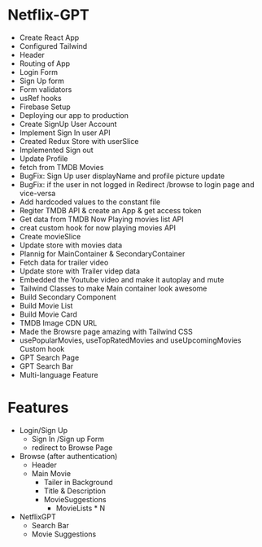 # Netflix-GPT

- Create React App
- Configured Tailwind
- Header
- Routing of App
- Login Form
- Sign Up form
- Form validators
- usRef hooks 
- Firebase Setup
- Deploying our app to production
- Create SignUp User Account
- Implement Sign In user API
- Created Redux Store with userSlice
- Implemented Sign out
- Update Profile
- fetch from TMDB Movies
- BugFix: Sign Up user displayName and profile picture update
- BugFix: if the user in not logged in Redirect /browse to login page and vice-versa
- Add hardcoded values to the constant file
- Regiter TMDB API & create an App & get access token
- Get data from TMDB Now Playing movies list API
- creat custom hook for now playing movies API
- Create movieSlice
- Update store with movies data
- Plannig for MainContainer & SecondaryContainer
- Fetch data for trailer video
- Update store with Trailer videp data
- Embedded the Youtube video and make it autoplay and mute
- Tailwind Classes to make Main container look awesome
- Build Secondary Component
- Build Movie List
- Build Movie Card
- TMDB Image CDN URL
- Made the Browsre page amazing with Tailwind CSS
- usePopularMovies, useTopRatedMovies and useUpcomingMovies  Custom hook
- GPT Search Page
- GPT Search Bar
- Multi-language Feature

# Features

- Login/Sign Up
  - Sign In /Sign up Form
  - redirect to Browse Page
- Browse (after authentication)
  - Header
  - Main Movie
    - Tailer in Background
    - Title & Description
    - MovieSuggestions
      - MovieLists \* N
- NetflixGPT
  - Search Bar
  - Movie Suggestions
